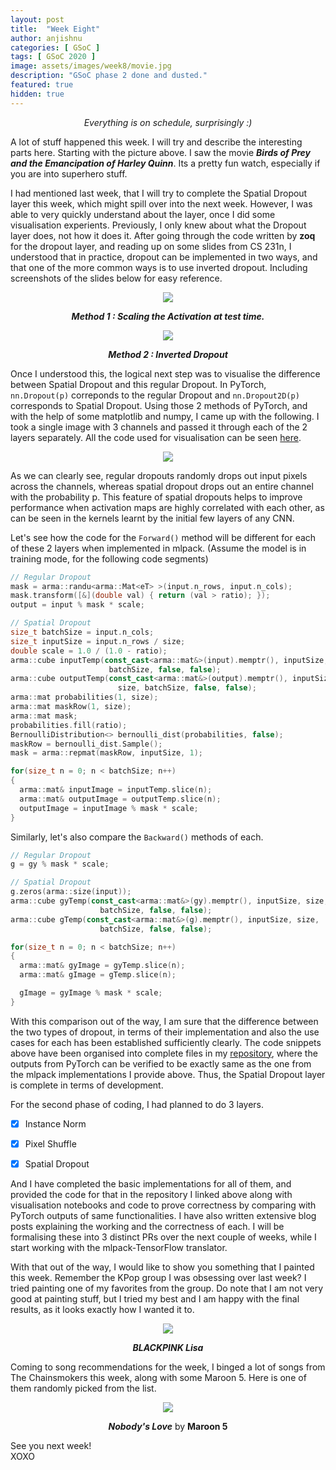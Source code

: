 ```yaml
---
layout: post
title:  "Week Eight"
author: anjishnu
categories: [ GSoC ]
tags: [ GSoC 2020 ]
image: assets/images/week8/movie.jpg
description: "GSoC phase 2 done and dusted."
featured: true
hidden: true
---
```


<center><i> Everything is on schedule, surprisingly :) </i> <p></p></center>

A lot of stuff happened this week. I will try and describe the interesting parts
here. Starting with the picture above. I saw the movie ***Birds of Prey and the Emancipation of Harley Quinn***.
Its a pretty fun watch, especially if you are into superhero stuff.

I had mentioned last week, that I will try to complete the Spatial Dropout layer
this week, which might spill over into the next week. However, I was able to
very quickly understand about the layer, once I did some visualisation
experients. Previously, I only knew about what the Dropout layer does, not how
it does it. After going through the code written by **zoq** for the dropout
layer, and reading up on some slides from CS 231n, I understood that in
practice, dropout can be implemented in two ways, and that one of the more
common ways is to use inverted dropout. Including screenshots of the slides
below for easy reference.

<div align="center">
<img src="../assets/images/week8/a.png">
<p><b><i>Method 1 : Scaling the Activation at test time.</i></b></p>
<p></p>
<img src="../assets/images/week8/b.png">
<p><b><i>Method 2 :  Inverted Dropout</i></b></p>
<p></p>
<p></p>
</div>

Once I understood this, the logical next step was to visualise the difference
between Spatial Dropout and this regular Dropout. In PyTorch,
```nn.Dropout(p)``` correponds to the regular Dropout and ```nn.Dropout2D(p)```
corresponds to Spatial Dropout. Using those 2 methods of PyTorch, and with the
help of some matplotlib and numpy, I came up with the following. I took a single
image with 3 channels and passed it through each of the 2 layers separately. All
the code used for visualisation can be seen [here](https://colab.research.google.com/drive/1FZaEeq6pQe8eSQFcpAZXwBsWYhf59OoV?usp=sharing).

<div align="center">
<img src="../assets/images/week8/types_of_dropout.jpeg">
<p></p>
</div>

As we can clearly see, regular dropouts randomly drops out input pixels across
the channels, whereas spatial dropout drops out an entire channel with the
probability p. This feature of spatial dropouts helps to improve performance
when activation maps are highly correlated with each other, as can be seen in
the kernels learnt by the initial few layers of any CNN.

Let's see how the code for the ```Forward()``` method will be different for each of
these 2 layers when implemented in mlpack. (Assume the model is in training
mode, for the following code segments)

```cpp
// Regular Dropout
mask = arma::randu<arma::Mat<eT> >(input.n_rows, input.n_cols);
mask.transform([&](double val) { return (val > ratio); });
output = input % mask * scale;

// Spatial Dropout
size_t batchSize = input.n_cols;
size_t inputSize = input.n_rows / size;
double scale = 1.0 / (1.0 - ratio);
arma::cube inputTemp(const_cast<arma::mat&>(input).memptr(), inputSize, size,
                      batchSize, false, false);
arma::cube outputTemp(const_cast<arma::mat&>(output).memptr(), inputSize,
                        size, batchSize, false, false);
arma::mat probabilities(1, size);
arma::mat maskRow(1, size);
arma::mat mask;
probabilities.fill(ratio);
BernoulliDistribution<> bernoulli_dist(probabilities, false);
maskRow = bernoulli_dist.Sample();
mask = arma::repmat(maskRow, inputSize, 1);

for(size_t n = 0; n < batchSize; n++)
{
  arma::mat& inputImage = inputTemp.slice(n);
  arma::mat& outputImage = outputTemp.slice(n);
  outputImage = inputImage % mask * scale;
}
```

Similarly, let's also compare the ```Backward()``` methods of each.

```cpp
// Regular Dropout
g = gy % mask * scale;

// Spatial Dropout
g.zeros(arma::size(input));
arma::cube gyTemp(const_cast<arma::mat&>(gy).memptr(), inputSize, size,
                    batchSize, false, false);
arma::cube gTemp(const_cast<arma::mat&>(g).memptr(), inputSize, size,
                    batchSize, false, false);

for(size_t n = 0; n < batchSize; n++)
{
  arma::mat& gyImage = gyTemp.slice(n);
  arma::mat& gImage = gTemp.slice(n);

  gImage = gyImage % mask * scale;
}
```

With this comparison out of the way, I am sure that the difference between the
two types of dropout, in terms of their implementation and also the use cases
for each has been established sufficiently clearly. The code snippets above have
been organised into complete files in my
[repository](https://github.com/iamshnoo/mlpack-testing), where the outputs from
PyTorch can be verified to be exactly same as the one from the mlpack
implementations I provide above. Thus, the Spatial Dropout layer is complete in
terms of development.

For the second phase of coding, I had planned to do 3 layers.

- [x] Instance Norm

- [x] Pixel Shuffle

- [x] Spatial Dropout

And I have completed the basic implementations for all of them, and provided the
code for that in the repository I linked above along with visualisation
notebooks and code to prove correctness by comparing with PyTorch outputs of
same functionalities. I have also written extensive blog posts explaining the
working and the correctness of each. I will be formalising these into 3 distinct
PRs over the next couple of weeks, while I start working with the
mlpack-TensorFlow translator.

With that out of the way, I would like to show you something that I painted this
week. Remember the KPop group I was obsessing over last week? I tried painting
one of my favorites from the group. Do note that I am not very good at painting
stuff, but I tried my best and I am happy with the final results, as it looks
exactly how I wanted it to.

<div align="center">
<img src="../assets/images/week8/Lisaaa.jpg">
<p><b><i>BLACKPINK Lisa</i></b></p>
</div>

Coming to song recommendations for the week, I binged a lot of songs from The
Chainsmokers this week, along with some Maroon 5. Here is one of them randomly
picked from the list.

<div align="center">
<img src="../assets/images/week8/song.jpeg">
<p><b><i>Nobody's Love</i></b> by <b>Maroon 5</b></p>
</div>

See you next week!<br>
XOXO
